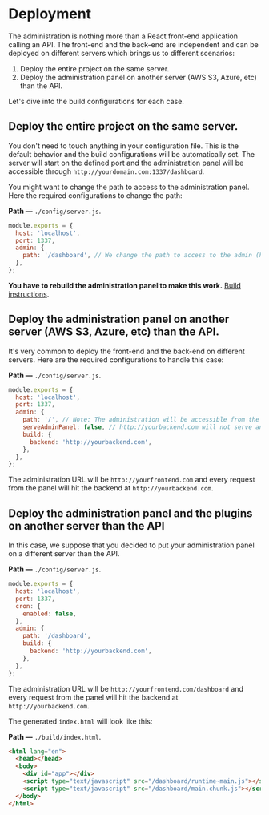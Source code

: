 # Deployment

The administration is nothing more than a React front-end application calling an API. The front-end and the back-end are independent and can be deployed on different servers which brings us to different scenarios:

1. Deploy the entire project on the same server.
2. Deploy the administration panel on another server (AWS S3, Azure, etc) than the API.

Let's dive into the build configurations for each case.

## Deploy the entire project on the same server.

You don't need to touch anything in your configuration file. This is the default behavior and the build configurations will be automatically set. The server will start on the defined port and the administration panel will be accessible through `http://yourdomain.com:1337/dashboard`.

You might want to change the path to access to the administration panel. Here the required configurations to change the path:

**Path —** `./config/server.js`.

```js
module.exports = {
  host: 'localhost',
  port: 1337,
  admin: {
    path: '/dashboard', // We change the path to access to the admin (highly recommended for security reasons).
  },
};
```

**You have to rebuild the administration panel to make this work.** [Build instructions](./customization.md#build).

## Deploy the administration panel on another server (AWS S3, Azure, etc) than the API.

It's very common to deploy the front-end and the back-end on different servers. Here are the required configurations to handle this case:

**Path —** `./config/server.js`.

```js
module.exports = {
  host: 'localhost',
  port: 1337,
  admin: {
    path: '/', // Note: The administration will be accessible from the root of the domain (ex: http//yourfrontend.com/)
    serveAdminPanel: false, // http://yourbackend.com will not serve any static admin files
    build: {
      backend: 'http://yourbackend.com',
    },
  },
};
```

The administration URL will be `http://yourfrontend.com` and every request from the panel will hit the backend at `http://yourbackend.com`.

## Deploy the administration panel and the plugins on another server than the API

In this case, we suppose that you decided to put your administration panel on a different server than the API.

**Path —** `./config/server.js`.

```js
module.exports = {
  host: 'localhost',
  port: 1337,
  cron: {
    enabled: false,
  },
  admin: {
    path: '/dashboard',
    build: {
      backend: 'http://yourbackend.com',
    },
  },
};
```

The administration URL will be `http://yourfrontend.com/dashboard` and every request from the panel will hit the backend at `http://yourbackend.com`.

The generated `index.html` will look like this:

**Path —** `./build/index.html`.

```html
<html lang="en">
  <head></head>
  <body>
    <div id="app"></div>
    <script type="text/javascript" src="/dashboard/runtime~main.js"></script>
    <script type="text/javascript" src="/dashboard/main.chunk.js"></script>
  </body>
</html>
```

